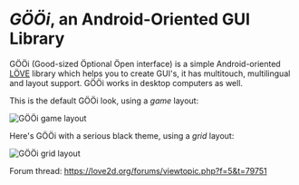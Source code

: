# _GÖÖi_, an Android-Oriented GUI Library

GÖÖi (Good-sized Öptional Öpen interface) is a simple Android-oriented [LÖVE](https://love2d.org/) library which helps you to create GUI's, it has multitouch, multilingual and layout support. GÖÖi works in desktop computers as well.

This is the default GÖÖi look, using a _game_ layout:

![GÖÖi game layout](http://s22.postimg.org/854t5kv7l/game.gif)

Here's GÖÖi with a serious black theme, using a _grid_ layout:

![GÖÖi grid layout](http://s8.postimg.org/bt8vd9y4l/image.gif)

Forum thread: https://love2d.org/forums/viewtopic.php?f=5&t=79751
